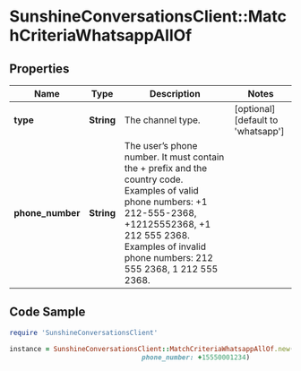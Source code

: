 # SunshineConversationsClient::MatchCriteriaWhatsappAllOf

## Properties

Name | Type | Description | Notes
------------ | ------------- | ------------- | -------------
**type** | **String** | The channel type. | [optional] [default to &#39;whatsapp&#39;]
**phone_number** | **String** | The user’s phone number. It must contain the + prefix and the country code. Examples of valid phone numbers: +1 212-555-2368, +12125552368, +1 212 555 2368. Examples of invalid phone numbers: 212 555 2368, 1 212 555 2368.  | 

## Code Sample

```ruby
require 'SunshineConversationsClient'

instance = SunshineConversationsClient::MatchCriteriaWhatsappAllOf.new(type: null,
                                 phone_number: +15550001234)
```


